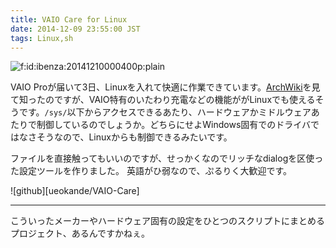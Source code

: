 ```yaml
---
title: VAIO Care for Linux
date: 2014-12-09 23:55:00 JST
tags: Linux,sh
---
```


<span itemscope itemtype="http://schema.org/Photograph"><img src="/2014/12/09/20141210000400.png" alt="f:id:ibenza:20141210000400p:plain" title="f:id:ibenza:20141210000400p:plain" class="hatena-fotolife" itemprop="image"></span>

VAIO Proが届いて3日、Linuxを入れて快適に作業できています。[ArchWiki](https://wiki.archlinux.org/index.php/Sony_Vaio_Pro_SVP-1x21)を見て知ったのですが、VAIO特有のいたわり充電などの機能ががLinuxでも使えるそうです。`/sys/`以下からアクセスできるあたり、ハードウェアかミドルウェアあたりで制御しているのでしょうか。どちらにせよWindows固有でのドライバではなさそうなので、Linuxからも制御できるみたいです。

ファイルを直接触ってもいいのですが、せっかくなのでリッチなdialogを区使った設定ツールを作りました。
英語がひ弱なので、ぷるりく大歓迎です。

![github][ueokande/VAIO-Care]

* * *

こういったメーカーやハードウェア固有の設定をひとつのスクリプトにまとめるプロジェクト、あるんですかねぇ。

